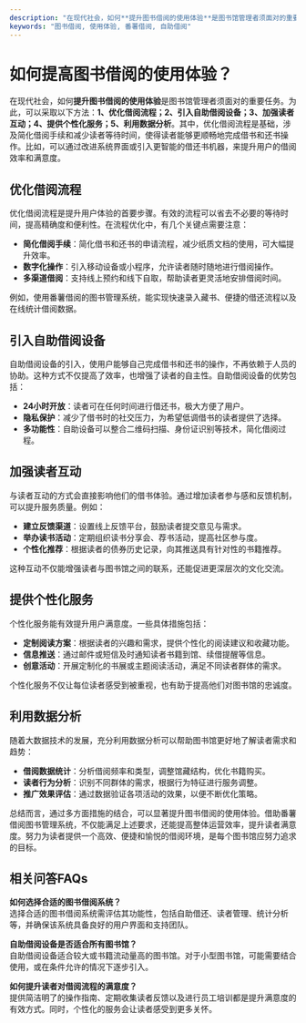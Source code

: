 ```yaml
---
description: "在现代社会，如何**提升图书借阅的使用体验**是图书馆管理者须面对的重要任务。为此，可以采取以下方法：**1、优化借阅流程；2、引入自助借阅设备；3、加强读者互动；4、提供个性化服务；5、利用数据分析**。其中，优化借阅流程是基础，涉及简化借阅手续和减少读者等待时间，使得读者能够更顺畅地完成借书和还书操作。比如，可以通过改进系统界面或引入更智能的借还书机器，来提升用户的借阅效率和满意度。"
keywords: "图书借阅, 使用体验, 番薯借阅, 自助借阅"
---
```

# 如何提高图书借阅的使用体验？

在现代社会，如何**提升图书借阅的使用体验**是图书馆管理者须面对的重要任务。为此，可以采取以下方法：**1、优化借阅流程；2、引入自助借阅设备；3、加强读者互动；4、提供个性化服务；5、利用数据分析**。其中，优化借阅流程是基础，涉及简化借阅手续和减少读者等待时间，使得读者能够更顺畅地完成借书和还书操作。比如，可以通过改进系统界面或引入更智能的借还书机器，来提升用户的借阅效率和满意度。

## 优化借阅流程

优化借阅流程是提升用户体验的首要步骤。有效的流程可以省去不必要的等待时间，提高精确度和便利性。在流程优化中，有几个关键点需要注意：

- **简化借阅手续**：简化借书和还书的申请流程，减少纸质文档的使用，可大幅提升效率。
- **数字化操作**：引入移动设备或小程序，允许读者随时随地进行借阅操作。
- **多渠道借阅**：支持线上预约和线下自取，帮助读者更灵活地安排借阅时间。

例如，使用番薯借阅的图书管理系统，能实现快速录入藏书、便捷的借还流程以及在线统计借阅数据。

## 引入自助借阅设备

自助借阅设备的引入，使用户能够自己完成借书和还书的操作，不再依赖于人员的协助。这种方式不仅提高了效率，也增强了读者的自主性。自助借阅设备的优势包括：

- **24小时开放**：读者可在任何时间进行借还书，极大方便了用户。
- **隐私保护**：减少了借书时的社交压力，为希望低调借书的读者提供了选择。
- **多功能性**：自助设备可以整合二维码扫描、身份证识别等技术，简化借阅过程。

## 加强读者互动

与读者互动的方式会直接影响他们的借书体验。通过增加读者参与感和反馈机制，可以提升服务质量。例如：

- **建立反馈渠道**：设置线上反馈平台，鼓励读者提交意见与需求。
- **举办读书活动**：定期组织读书分享会、荐书活动，提高社区参与度。
- **个性化推荐**：根据读者的债券历史记录，向其推送具有针对性的书籍推荐。

这种互动不仅能增强读者与图书馆之间的联系，还能促进更深层次的文化交流。

## 提供个性化服务

个性化服务能有效提升用户满意度。一些具体措施包括：

- **定制阅读方案**：根据读者的兴趣和需求，提供个性化的阅读建议和收藏功能。
- **信息推送**：通过邮件或短信及时通知读者书籍到馆、续借提醒等信息。
- **创意活动**：开展定制化的书展或主题阅读活动，满足不同读者群体的需求。

个性化服务不仅让每位读者感受到被重视，也有助于提高他们对图书馆的忠诚度。

## 利用数据分析

随着大数据技术的发展，充分利用数据分析可以帮助图书馆更好地了解读者需求和趋势：

- **借阅数据统计**：分析借阅频率和类型，调整馆藏结构，优化书籍购买。
- **读者行为分析**：识别不同群体的需求，根据行为特征进行服务调整。
- **推广效果评估**：通过数据验证各项活动的效果，以便不断优化策略。

总结而言，通过多方面措施的结合，可以显著提升图书借阅的使用体验。借助番薯借阅图书管理系统，不仅能满足上述要求，还能提高整体运营效率，提升读者满意度。努力为读者提供一个高效、便捷和愉悦的借阅环境，是每个图书馆应努力追求的目标。

## 相关问答FAQs

**如何选择合适的图书借阅系统？**  
选择合适的图书借阅系统需评估其功能性，包括自助借还、读者管理、统计分析等，并确保该系统具备良好的用户界面和支持团队。

**自助借阅设备是否适合所有图书馆？**  
自助借阅设备适合较大或书籍流动量高的图书馆。对于小型图书馆，可能需要结合使用，或在条件允许的情况下逐步引入。

**如何提升读者对借阅流程的满意度？**  
提供简洁明了的操作指南、定期收集读者反馈以及进行员工培训都是提升满意度的有效方式。同时，个性化的服务会让读者感受到更多关怀。
